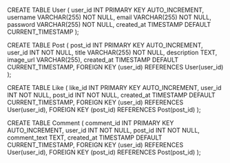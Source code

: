 CREATE TABLE User (
  user_id INT PRIMARY KEY AUTO_INCREMENT,
  username VARCHAR(255) NOT NULL,
  email VARCHAR(255) NOT NULL,
  password VARCHAR(255) NOT NULL,
  created_at TIMESTAMP DEFAULT CURRENT_TIMESTAMP
);

CREATE TABLE Post (
  post_id INT PRIMARY KEY AUTO_INCREMENT,
  user_id INT NOT NULL,
  title VARCHAR(255) NOT NULL,
  description TEXT,
  image_url VARCHAR(255),
  created_at TIMESTAMP DEFAULT CURRENT_TIMESTAMP,
  FOREIGN KEY (user_id) REFERENCES User(user_id)
);

CREATE TABLE Like (
  like_id INT PRIMARY KEY AUTO_INCREMENT,
  user_id INT NOT NULL,
  post_id INT NOT NULL,
  created_at TIMESTAMP DEFAULT CURRENT_TIMESTAMP,
  FOREIGN KEY (user_id) REFERENCES User(user_id),
  FOREIGN KEY (post_id) REFERENCES Post(post_id)
);

CREATE TABLE Comment (
  comment_id INT PRIMARY KEY AUTO_INCREMENT,
  user_id INT NOT NULL,
  post_id INT NOT NULL,
  comment_text TEXT,
  created_at TIMESTAMP DEFAULT CURRENT_TIMESTAMP,
  FOREIGN KEY (user_id) REFERENCES User(user_id),
  FOREIGN KEY (post_id) REFERENCES Post(post_id)
);
